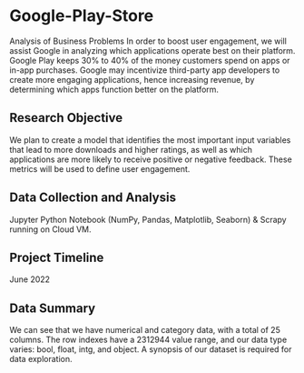 # Google-Play-Store
Analysis of Business Problems In order to boost user engagement, we will assist Google in analyzing which applications operate best on their platform. Google Play keeps 30% to 40% of the money customers spend on apps or in-app purchases. Google may incentivize third-party app developers to create more engaging applications, hence increasing revenue, by determining which apps function better on the platform.
## Research Objective 
We plan to create a model that identifies the most important input variables that lead to more downloads and higher ratings, as well as which applications are more likely to receive positive or negative feedback. These metrics will be used to define user engagement.
## Data Collection and Analysis 
Jupyter Python Notebook (NumPy, Pandas, Matplotlib, Seaborn) & Scrapy running on Cloud VM.
## Project Timeline
June 2022 
## Data Summary 
We can see that we have numerical and category data, with a total of 25 columns. The row indexes have a 2312944 value range, and our data type varies: bool, float, intg, and object. A synopsis of our dataset is required for data exploration.
